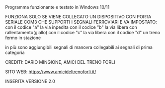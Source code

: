 Programma funzionante e testato in Windows 10/11

FUNZIONA SOLO SE VIENE COLLEGATO UN DISPOSITIVO CON PORTA SERIALE COM3 CHE SUPPORTI I SEGNALI FERROVIARI E VA IMPOSTATO:
con il codice "a" la via inpedita
con il codice "b" la via libera con rallentamento(giallo)
con il codice "c" la via libera
con il codice "d" un treno fermo in stazione

in più sono aggiungibili segnali di manovra collegabili ai segnali di prima categoria

CREDITI: DARIO MINGIONE, AMICI DEL TRENO FORLI

SITO WEB: https://www.amicideltrenoforli.it/

INSERITA VERSIONE 2.0
